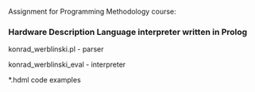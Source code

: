 Assignment for Programming Methodology course:

### Hardware Description Language interpreter written in Prolog

konrad_werblinski.pl - parser

konrad_werblinski_eval - interpreter

*.hdml code examples
